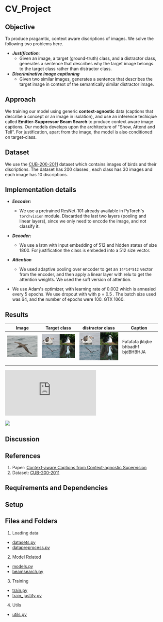 # CV_Project

## Objective
To produce pragamtic, context aware discriptions of images. We solve the following two problems here.
- ***Justification***:  
    - Given an image, a target (ground-truth) class, and a distractor class, generates a sentence that describes why the target image belongs to the target class rather than distractor class.
- ***Discriminative image captioning***
    - Given two similar images, generates a sentence that describes the target image in context of the semantically similar distractor image. 

## Approach
We training our model using generic **context-agnostic** data (captions that describe a concept or an image in isolation), and use an inference techiqiue called **Emitter-Suppressor Beam Search** to produce context aware image captions. Our models develops upon the architecture of "Show, Attend and Tell". For justification, apart from the image, the model is also conditioned on target-class. 

## Dataset
We use the [CUB-200-2011](http://www.vision.caltech.edu/visipedia/CUB-200-2011.html) dataset which contains images of birds and their discriptions. The dataset has 200 classes , each class has 30 images and each image has 10 discriptions. 

## Implementation details
- ***Encoder:*** 
    - We use a pretrained ResNet-101 already available in PyTorch's `torchvision`  module. Discarded the last two layers (pooling and linear layers), since we only need to encode the image, and not classify it.

- ***Decoder:*** 
  - We use a lstm with input embedding of 512 and hidden states of size 1800. For justification the class is embeded into a 512 size vector. 

-  ***Attention*** 
    - We used adaptive pooling over encoder to get an `14*14*512` vector from the encoder, and then apply a linear layer with relu to get the attention weights. We used the soft version of attention. 

-  We use Adam's optimizer, with learning rate of 0.002 which is annealed every 5 epochs. We use dropout with with p = 0.5 . The batch size used was 64, and the number of epochs were 100. GTX 1060.

## Results 
| Image| Target class  | distractor class  |   Caption |
|:---:|---|---|---|
|![](Black_Footed_Albatross_0001_796111.jpg)  |  ![](Capture.PNG) |![](Capture.PNG)   | Fafafafa jkbjbe bhbadhf bjdBHBHJA   | 
|   |   |   |   |   
|   |   |   |   |   


![](https://latex.codecogs.com/png.latex?p=0.5)

<img src="https://latex.codecogs.com/png.latex?p=0.5" />



## Discussion 

## References 
1. Paper: [Context-aware Captions from Context-agnostic Supervision](https://arxiv.org/pdf/1701.02870.pdf)
2. Dataset: [CUB-200-2011](http://www.vision.caltech.edu/visipedia/CUB-200-2011.html)


## Requirements and Dependencies

## Setup 

## Files and Folders 
1. Loading data
* [datasets.py](datasets.py) 
* [datapreprocess.py](datapreprocess.py)

2. Model Related
* [models.py](models.py)
* [beamsearch.py](beamsearch.py)

3. Training 
* [train.py](train.py)
* [train_justify.py](train_justify.py)

4. Utils 
* [utils.py](utils.py)


